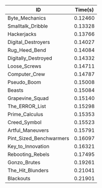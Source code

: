 |ID|Time(s)|
|-|-|
|Byte_Mechanics|0.12460|
|Smalltalk_Dribble|0.13328|
|Hackerjacks|0.13766|
|Digital_Destroyers|0.14027|
|Rug_Heed_Bend|0.14084|
|Digitally_Destroyed|0.14332|
|Loose_Screws|0.14711|
|Computer_Crew|0.14787|
|Pseudo_Boom|0.15008|
|Beasts|0.15084|
|Grapevine_Squad|0.15140|
|The_ERROR_List|0.15298|
|Prime_Calculus|0.15353|
|Creed_Symbol|0.15523|
|Artful_Maneuvers|0.15791|
|Pint_Sized_Benchwarmers|0.16097|
|Key_to_Innovation|0.16321|
|Rebooting_Rebels|0.17495|
|Gonzo_Brutes|0.19261|
|The_Hit_Blunders|0.21041|
|Blackouts|0.21901|
